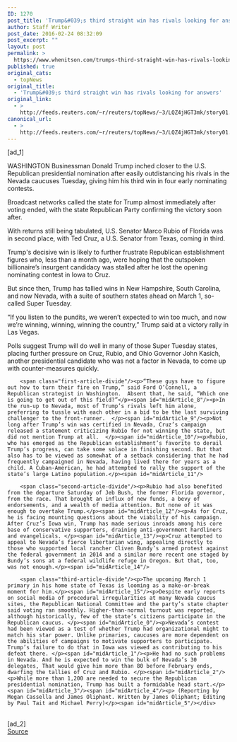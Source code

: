 ```yaml
---
ID: 1270
post_title: 'Trump&#039;s third straight win has rivals looking for answers'
author: Staff Writer
post_date: 2016-02-24 08:32:09
post_excerpt: ""
layout: post
permalink: >
  https://www.whenitson.com/trumps-third-straight-win-has-rivals-looking-for-answers/
published: true
original_cats:
  - topNews
original_title:
  - 'Trump&#039;s third straight win has rivals looking for answers'
original_link:
  - >
    http://feeds.reuters.com/~r/reuters/topNews/~3/LQZ4jHGT3mk/story01.htm
canonical_url:
  - >
    http://feeds.reuters.com/~r/reuters/topNews/~3/LQZ4jHGT3mk/story01.htm
---
```

 [ad_1]
<br><div id="articleText">
<span id="midArticle_start"/>

<span id="midArticle_0"/><span class="focusParagraph" readability="5"><p><span class="articleLocation">WASHINGTON</span> Businessman Donald Trump inched closer to the U.S. Republican presidential nomination after easily outdistancing his rivals in the Nevada caucuses Tuesday, giving him his third win in four early nominating contests.</p></span><span id="midArticle_1"/><p>Broadcast networks called the state for Trump almost immediately after voting ended, with the state Republican Party confirming the victory soon after. </p><span id="midArticle_2"/><p>With returns still being tabulated, U.S. Senator Marco Rubio of Florida was in second place, with Ted Cruz, a U.S. Senator from Texas, coming in third. </p><span id="midArticle_3"/><p>Trump's decisive win is likely to further frustrate Republican establishment figures who, less than a month ago, were hoping that the outspoken billionaire’s insurgent candidacy was stalled after he lost the opening nominating contest in Iowa to Cruz. </p><span id="midArticle_4"/><p>But since then, Trump has tallied wins in New Hampshire, South Carolina, and now Nevada, with a suite of southern states ahead on March 1, so-called Super Tuesday. </p><span id="midArticle_5"/><p>“If you listen to the pundits, we weren’t expected to win too much, and now we’re winning, winning, winning the country,” Trump said at a victory rally in Las Vegas.</p><span id="midArticle_6"/><p>Polls suggest Trump will do well in many of those Super Tuesday states, placing further pressure on Cruz, Rubio, and Ohio Governor John Kasich, another presidential candidate who was not a factor in Nevada, to come up with counter-measures quickly. </p><span id="midArticle_7"/>
        
        <span class="first-article-divide"/><p>“These guys have to figure out how to turn their fire on Trump,” said Ford O’Connell, a Republican strategist in Washington.  Absent that, he said, “Which one is going to get out of this field?”</p><span id="midArticle_8"/><p>In the run-up to Nevada, most of Trump’s rivals left him alone, preferring to tussle with each other in a bid to be the last surviving challenger to the front-runner.  </p><span id="midArticle_9"/><p>Not long after Trump’s win was certified in Nevada, Cruz’s campaign released a statement criticizing Rubio for not winning the state, but did not mention Trump at all.  </p><span id="midArticle_10"/><p>Rubio, who has emerged as the Republican establishment’s favorite to derail Trump’s progress, can take some solace in finishing second. But that also has to be viewed as somewhat of a setback considering that he had frequently campaigned in Nevada, having lived there for years as a child. A Cuban-American, he had attempted to rally the support of the state’s large Latino population.</p><span id="midArticle_11"/>
        
        <span class="second-article-divide"/><p>Rubio had also benefited from the departure Saturday of Jeb Bush, the former Florida governor, from the race. That brought an influx of new funds, a bevy of endorsements, and a wealth of media attention. But none of it was enough to overtake Trump.</p><span id="midArticle_12"/><p>As for Cruz, he is facing mounting questions about the viability of his campaign. After Cruz’s Iowa win, Trump has made serious inroads among his core base of conservative supporters, draining anti-government hardliners and evangelicals. </p><span id="midArticle_13"/><p>Cruz attempted to appeal to Nevada’s fierce libertarian wing, appealing directly to those who supported local rancher Cliven Bundy’s armed protest against the federal government in 2014 and a similar more recent one staged by Bundy’s sons at a federal wildlife refuge in Oregon. But that, too, was not enough.</p><span id="midArticle_14"/>
        
        <span class="third-article-divide"/><p>The upcoming March 1 primary in his home state of Texas is looming as a make-or-break moment for him.</p><span id="midArticle_15"/><p>Despite early reports on social media of procedural irregularities at many Nevada caucus sites, the Republican National Committee and the party’s state chapter said voting ran smoothly. Higher-than-normal turnout was reported, although historically, few of the state’s citizens participate in the Republican caucus. </p><span id="midArticle_0"/><p>Nevada’s contest had been viewed as a test of whether Trump had organizational might to match his star power. Unlike primaries, caucuses are more dependent on the abilities of campaigns to motivate supporters to participate. Trump’s failure to do that in Iowa was viewed as contributing to his defeat there. </p><span id="midArticle_1"/><p>He had no such problems in Nevada. And he is expected to win the bulk of Nevada’s 30 delegates, That would give him more than 80 before February ends, dwarfing the tallies of Cruz and Rubio. </p><span id="midArticle_2"/><p>While more than 1,200 are needed to secure the Republican presidential nomination, Trump has built a formidable head start.</p><span id="midArticle_3"/><span id="midArticle_4"/><p> (Reporting by Megan Cassella and James Oliphant. Written by James Oliphant; Editing by Paul Tait and Michael Perry)</p><span id="midArticle_5"/></div>
<br>[ad_2]
<br><a href="http://feeds.reuters.com/~r/reuters/topNews/~3/LQZ4jHGT3mk/story01.htm">Source </a>